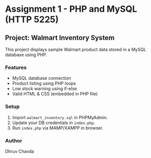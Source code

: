 # Assignment 1 - PHP and MySQL (HTTP 5225)

## Project: Walmart Inventory System

This project displays sample Walmart product data stored in a MySQL database using PHP.

### Features
- MySQL database connection
- Product listing using PHP loops
- Low stock warning using if-else
- Valid HTML & CSS (embedded in PHP file)

### Setup
1. Import `walmart_inventory.sql` in PHPMyAdmin.
2. Update your DB credentials in `index.php`.
3. Run `index.php` via MAMP/XAMPP in browser.

### Author
Dhruv Chavda
